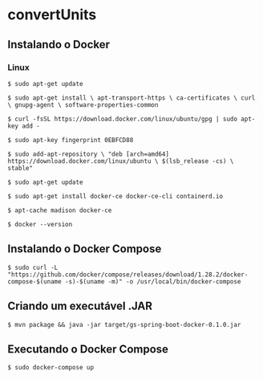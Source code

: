 # convertUnits

## Instalando o Docker

### Linux

    $ sudo apt-get update

    $ sudo apt-get install \ apt-transport-https \ ca-certificates \ curl \ gnupg-agent \ software-properties-common

    $ curl -fsSL https://download.docker.com/linux/ubuntu/gpg | sudo apt-key add -
    
    $ sudo apt-key fingerprint 0EBFCD88
    
    $ sudo add-apt-repository \ "deb [arch=amd64] https://download.docker.com/linux/ubuntu \ $(lsb_release -cs) \ stable"
    
    $ sudo apt-get update
    
    $ sudo apt-get install docker-ce docker-ce-cli containerd.io
    
    $ apt-cache madison docker-ce
    
    $ docker --version

## Instalando o Docker Compose

    $ sudo curl -L "https://github.com/docker/compose/releases/download/1.28.2/docker-compose-$(uname -s)-$(uname -m)" -o /usr/local/bin/docker-compose

## Criando um executável .JAR

    $ mvn package && java -jar target/gs-spring-boot-docker-0.1.0.jar

## Executando o Docker Compose

    $ sudo docker-compose up
